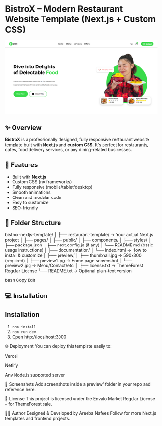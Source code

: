 # BistroX – Modern Restaurant Website Template (Next.js + Custom CSS)

![Preview](./preview/preview1.png)

## ✨ Overview

**BistroX** is a professionally designed, fully responsive restaurant website template built with **Next.js** and **custom CSS**. It's perfect for restaurants, cafes, food delivery services, or any dining-related businesses.

## 🚀 Features

- Built with **Next.js**
- Custom CSS (no frameworks)
- Fully responsive (mobile/tablet/desktop)
- Smooth animations
- Clean and modular code
- Easy to customize
- SEO-friendly

## 📁 Folder Structure

bistrox-nextjs-template/
│
├── restaurant-template/          → Your actual Next.js project
│   ├── pages/
│   ├── public/
│   ├── components/
│   ├── styles/
│   ├── package.json
│   ├── next.config.js (if any)
│   └── README.md (basic usage instructions)
│
├── documentation/
│   └── index.html                → How to install & customize
│
├── preview/
│   ├── thumbnail.jpg             → 590x300 (required)
│   ├── preview1.jpg              → Home page screenshot
│   └── preview2.jpg              → Menu/Contact/etc.
│
├── license.txt                   → ThemeForest Regular License
└── README.txt                    → Optional plain-text version


bash
Copy
Edit

## 💻 Installation

## Installation
1. `npm install`
2. `npm run dev`
3. Open http://localhost:3000

🌐 Deployment
You can deploy this template easily to:

Vercel

Netlify

Any Node.js supported server

📸 Screenshots
Add screenshots inside a preview/ folder in your repo and reference here.



📄 License
This project is licensed under the Envato Market Regular License – for ThemeForest sale.

🙋‍♀️ Author
Designed & Developed by Areeba Nafees
Follow for more Next.js templates and frontend projects.
